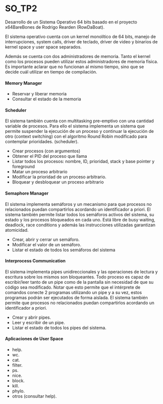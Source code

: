 # SO_TP2
Desarrollo de un Sistema Operativo 64 bits basado en el proyecto x64BareBones de Rodrigo Rearden (RowDaBoat).
<p>El sistema operativo cuenta con un kernel monolítico de 64 bits, manejo de interrupciones,
system calls, driver de teclado, driver de video y binarios de kernel space y user space separados.
</p>
<p>Además se cuenta con dos administradores de memoria. Tanto el kernel como los procesos pueden utilizar estos administradores de memoria
física. Es importante aclarar que no funcionan al mismo tiempo, sino que se decide cuál utilizar en tiempo de compilación.
</p>

<h4> Memory Manager </h4>
<ul>
  <li>Reservar y liberar memoria</li>
  <li>Consultar el estado de la memoria</li>
</ul>

<h4> Scheduler </h4>
<p>El sistema también cuenta con multitasking pre-emptivo con una cantidad variable
de procesos. Para ello el sistema implementa un sistema que permite suspender la ejecución de un proceso y continuar la ejecución de otro (context switching)
con el algoritmo Round Robin modificado para contemplar prioridades.
(scheduler).
</p>
<ul>
  <li>Crear procesos (con argumentos)</li>
  <li>Obtener el PID del proceso que llama</li>
  <li>Listar todos los procesos: nombre, ID, prioridad, stack y base pointer y foreground</li>
  <li>Matar un proceso arbitrario</li>
  <li>Modificar la prioridad de un proceso arbitrario.</li>
  <li>Bloquear y desbloquear un proceso arbitrario</li>
</ul>

<h4> Semaphore Manager </h4>
<p>El sistema implementa semáforos y un mecanismo para que procesos no
relacionados puedan compartirlos acordando un identificador a priori. El sistema también
permite listar todos los semáforos activos del sistema, su estado y los procesos
bloqueados en cada uno. Está libre de busy waiting, deadlock, race conditions y además las instrucciones utilizadas garantizan atomicidad.</p>
<ul>
  <li>Crear, abrir y cerrar un semáforo.</li>
  <li>Modificar el valor de un semáforo.</li>
  <li>Listar el estado de todos los semáforos del sistema</li>
</ul>

<h4> Interprocess Communication </h4>
<p>El sistema implementa pipes unidireccionales y las operaciones de lectura
y escritura sobre los mismos son bloqueantes. Todo proceso es capaz
de escribir/leer tanto de un pipe como de la pantalla sin necesidad de que su código sea
modificado. Notar que esto permite que el intérprete de comandos conecte 2 programas
utilizando un pipe y a su vez, estos programas podrán ser ejecutados de
forma aislada. El sistema también permite que procesos no relacionados puedan
compartirlos acordando un identificador a priori.
</p>
<ul>
  <li>Crear y abrir pipes.</li>
  <li>Leer y escribir de un pipe.</li>
  <li>Listar el estado de todos los pipes del sistema.</li>
</ul>

<h4> Aplicaciones de User Space </h4>

<ul>
  <li>help.</li>
  <li>wc.</li>
  <li>cat.</li>
  <li>filter.</li>
  <li>ps.</li>
  <li>nice.</li>
  <li>block.</li>
  <li>kill.</li>
  <li>phylo.</li>
  <li>otros (consultar help).</li>
</ul>


